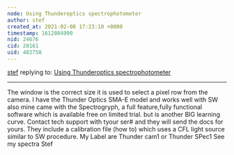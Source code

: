 ```yaml
---
node: Using Thunderoptics spectrophotometer
author: stef
created_at: 2021-02-08 17:23:10 +0000
timestamp: 1612804990
nid: 24676
cid: 28161
uid: 482758
---
```




[stef](../profile/stef) replying to: [Using Thunderoptics spectrophotometer](../notes/jeffkrol/09-29-2020/using-thunderoptics-spectrophotometer)

----
The window is the correct size it is used to select a pixel row from the camera. I have the Thunder Optics SMA-E model and works well with SW also mine came with the Spectrogryph, a full feature,fully functional software which is available free on limited  trial. but is another BIG learning curve. Contact tech support with tyour ser# and they will send the docs for yours. They include a calibration file (how to) which uses a CFL light source similar to SW procedure. My Label are  Thunder cam1 or Thunder SPec1
See my spectra
Stef